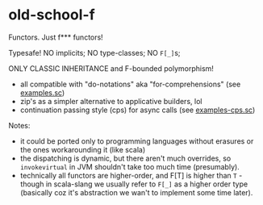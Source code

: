 # old-school-f
Functors. Just f*** functors! 

Typesafe! NO implicits; NO type-classes; NO `F[_]`s;

ONLY CLASSIC INHERITANCE and F-bounded polymorphism!

- all compatible with "do-notations" aka "for-comprehensions" (see [examples.sc](examples.sc)) 
- zip's as a simpler alternative to applicative builders, lol
- continuation passing style (cps) for async calls (see [examples-cps.sc](examples-cps.sc)) 

Notes: 

- it could be ported only to programming languages without erasures or the ones workarounding it (like scala)
- the dispatching is dynamic, but there aren't much overrides, so `invokevirtual` in JVM shouldn't take too much time (presumably).
- technically all functors are higher-order, and F[T] is higher than `T` - though in scala-slang we usually refer to `F[_]` as a higher order type (basically coz it's abstraction we wan't to implement some time later). 
